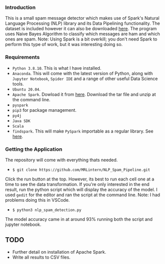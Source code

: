 ### Introduction

This is a small spam message detector which makes use of Spark's Natural Language Processing (NLP) library and its Data Pipelining functionality. 
The dataset is included however it can also be downloaded [here](https://archive.ics.uci.edu/ml/datasets/SMS+Spam+Collection). The program uses Naive Bayes Algorithm to classify which messages are ham and which ones are spam. Note: Using Spark is a bit overkill; you don't need Spark to perform this type of work, but it was interesting doing so.

### Requirements

* `Python 3.8.10`. This is what I have installed.
* `Anaconda`. This will come with the latest version of Python, along with `Jupyter Notebook`, `Spider IDE` and a range of other useful Data Science tools.
* `Ubuntu 20.04`.
* `Apache Spark`. Dowload it from [here](https://spark.apache.org/downloads.html). Download the tar file and unzip at the command line.
* `pyspark`
* `pip3` for package management.
* `py4j`
* `Java SDK`
* `Scala`
* `findspark`. This will make `PySpark` importable as a regular library. See [here](https://pypi.org/project/findspark/).

### Getting the Application

The repository will come with everything thats needed.

* `$ git clone https://github.com/MRLintern/NLP_Spam_Pipeline.git`

Click the run button at the top. However, its best to run each cell one at a time to see the data transformation.
If you're only interested in the end result, run the python script which will display the accuracy of the model. I used `gedit` for the editor and ran the script at the command line. Note: I had problems doing this in VSCode.

* `$ python3 nlp_spam_detection.py`

The model accuracy came in at around 93% running both the script and jupyter notebook.

## TODO

* Further detail on installation of Apache Spark.
* Write all results to CSV files.

